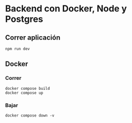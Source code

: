 # Backend con Docker, Node y Postgres

## Correr aplicación
```
npm run dev
```

## Docker
### Correr
```
docker compose build
docker compose up
```

### Bajar
```
docker compose down -v
```